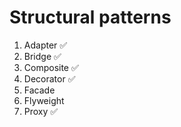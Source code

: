 # Structural patterns

1. Adapter ✅
2. Bridge ✅
3. Composite ✅
4. Decorator ✅
5. Facade
6. Flyweight
7. Proxy ✅

